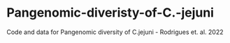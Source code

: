 # Pangenomic-diveristy-of-C.-jejuni
Code and data for Pangenomic diversity of C.jejuni - Rodrigues et. al. 2022
